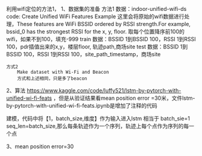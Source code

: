 利用wifi定位的方法1，
1、数据集的准备 
    方法1
        数据：indoor-unified-wifi-ds
        code: Create Unified WiFi Features Example
        这里会将原始的wifi数据进行处理，These features are WiFi BSSID ordered by RSSI strength.For example, bssid_0 has the strongest RSSI for the x, y, floor.  取每个位置降序前100的wifi，如果不到100，填充-999
        train 数据：BSSID 1到BSSID 100，RSSI 1到RSSI 100，pdr插值出来的x,y，楼层floor, 轨迹path,商场site
        test 数据：BSSID 1到BSSID 100，RSSI 1到RSSI 100，site_path_timestamp，商场site

    方式2
        Make dataset with Wi-Fi and Beacon 
        方式和上述相同，只是多了beacon 

2、算法
https://www.kaggle.com/code/luffy521/lstm-by-pytorch-with-unified-wi-fi-feats ，但是从验证结果看mean position error =30米，文件lstm-by-pytorch-with-unified-wi-fi-feats.ipynb是增加了注释的代码

建模，代码中将【1，batch_size,维度】作为输入进入lstm 相当于 batch_sie=1 seq_len=batch_size,那么每条轨迹作为一个序列，轨迹上每个点作为序列的每一个点

3、mean position error=30
